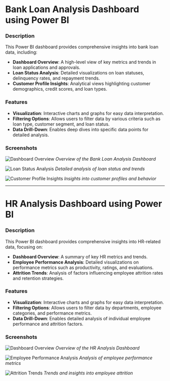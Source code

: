# Bank Loan Analysis Dashboard using Power BI

### Description

This Power BI dashboard provides comprehensive insights into bank loan data, including:

- **Dashboard Overview**: A high-level view of key metrics and trends in loan applications and approvals.
- **Loan Status Analysis**: Detailed visualizations on loan statuses, delinquency rates, and repayment trends.
- **Customer Profile Insights**: Analytical views highlighting customer demographics, credit scores, and loan types.

### Features

- **Visualization**: Interactive charts and graphs for easy data interpretation.
- **Filtering Options**: Allows users to filter data by various criteria such as loan type, customer segment, and loan status.
- **Data Drill-Down**: Enables deep dives into specific data points for detailed analysis.

### Screenshots

![Dashboard Overview](https://github.com/Tanzila-Ikhlaq/Bank_loan_analysis_dashboard/assets/141930681/cdb3b3d3-9531-45b4-a3e4-a41af3710950)
*Overview of the Bank Loan Analysis Dashboard*

![Loan Status Analysis](https://github.com/Tanzila-Ikhlaq/Bank_loan_analysis_dashboard/assets/141930681/2ba19338-0847-43fb-a3f5-fb5f1517bdfc)
*Detailed analysis of loan status and trends*

![Customer Profile Insights](https://github.com/Tanzila-Ikhlaq/Bank_loan_analysis_dashboard/assets/141930681/f8cab003-9d4b-48cc-959b-e7535dbc7d1f)
*Insights into customer profiles and behavior*

--------------------------------------------------------------------------------------------------------------------------------------------------------------------------------------------------------------

# HR Analysis Dashboard using Power BI

### Description

This Power BI dashboard provides comprehensive insights into HR-related data, focusing on:

- **Dashboard Overview**: A summary of key HR metrics and trends.
- **Employee Performance Analysis**: Detailed visualizations on performance metrics such as productivity, ratings, and evaluations.
- **Attrition Trends**: Analysis of factors influencing employee attrition rates and retention strategies.

### Features

- **Visualization**: Interactive charts and graphs for easy data interpretation.
- **Filtering Options**: Allows users to filter data by departments, employee categories, and performance metrics.
- **Data Drill-Down**: Enables detailed analysis of individual employee performance and attrition factors.

### Screenshots


![Dashboard Overview](https://github.com/Tanzila-Ikhlaq/Bank_loan_analysis_dashboard/assets/141930681/735ca3f9-d4e1-4162-a851-c2cc38c53800)
*Overview of the HR Analysis Dashboard*

![Employee Performance Analysis](https://github.com/Tanzila-Ikhlaq/Bank_loan_analysis_dashboard/assets/141930681/32dc96df-d1a2-4b1b-a6c9-55caf7b44585)
*Analysis of employee performance metrics*

![Attrition Trends](https://github.com/Tanzila-Ikhlaq/Bank_loan_analysis_dashboard/assets/141930681/aa0e5e81-c32f-4a65-a788-8a48e9fa554f)
*Trends and insights into employee attrition*

